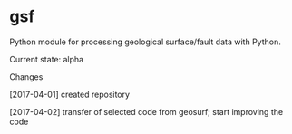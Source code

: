 # gsf
Python module for processing geological surface/fault data with Python.

Current state: alpha

Changes

[2017-04-01] created repository 

[2017-04-02] transfer of selected code from geosurf; start improving the code
